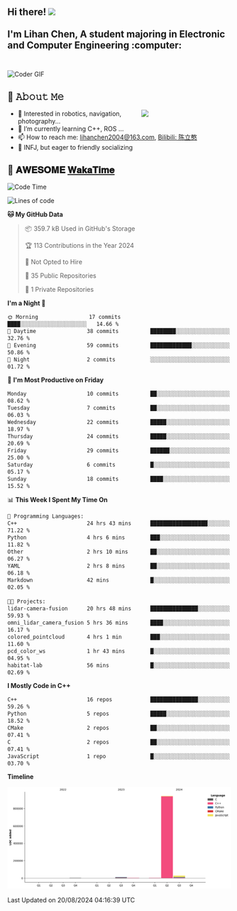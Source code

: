 <h2 align="left">
 <abc>
  <br>Hi there! <img src="https://user-images.githubusercontent.com/42378118/110234147-e3259600-7f4e-11eb-95be-0c4047144dea.gif" width="30"><br>
  <br> I'm Lihan Chen, A student majoring in Electronic and Computer Engineering :computer:<br>
  <br>
 </abc>
</h2>

<img align="center" src="https://media.giphy.com/media/SWoSkN6DxTszqIKEqv/giphy.gif" alt="Coder GIF" width="500">

## :book: 𝙰𝚋𝚘𝚞𝚝 𝙼𝚎

<img align="right" width="40%" src="https://github-readme-stats.vercel.app/api?username=LihanChen2004&show_icons=true&icon_color=CE1D2D&text_color=718096&bg_color=ffffff&hide_title=true" />

- 🌟 Interested in robotics, navigation, photography...
- 🌱 I’m currently learning C++, ROS ... 
- 📫 How to reach me: lihanchen2004@163.com, [Bilibili: 陈立憨](https://space.bilibili.com/170786212)
- 👯 INFJ, but eager to friendly socializing

## 📜 𝐀𝐖𝐄𝐒𝐎𝐌𝐄 [𝐖𝐚𝐤𝐚𝐓𝐢𝐦𝐞](https://github.com/anmol098/waka-readme-stats)

<!--START_SECTION:waka-->
![Code Time](http://img.shields.io/badge/Code%20Time-56%20hrs%2057%20mins-blue)

![Lines of code](https://img.shields.io/badge/From%20Hello%20World%20I%27ve%20Written-983.8%20thousand%20lines%20of%20code-blue)

**🐱 My GitHub Data** 

> 📦 359.7 kB Used in GitHub's Storage 
 > 
> 🏆 113 Contributions in the Year 2024
 > 
> 🚫 Not Opted to Hire
 > 
> 📜 35 Public Repositories 
 > 
> 🔑 1 Private Repositories 
 > 
**I'm a Night 🦉** 

```text
🌞 Morning                17 commits          ████░░░░░░░░░░░░░░░░░░░░░   14.66 % 
🌆 Daytime                38 commits          ████████░░░░░░░░░░░░░░░░░   32.76 % 
🌃 Evening                59 commits          █████████████░░░░░░░░░░░░   50.86 % 
🌙 Night                  2 commits           ░░░░░░░░░░░░░░░░░░░░░░░░░   01.72 % 
```
📅 **I'm Most Productive on Friday** 

```text
Monday                   10 commits          ██░░░░░░░░░░░░░░░░░░░░░░░   08.62 % 
Tuesday                  7 commits           ██░░░░░░░░░░░░░░░░░░░░░░░   06.03 % 
Wednesday                22 commits          █████░░░░░░░░░░░░░░░░░░░░   18.97 % 
Thursday                 24 commits          █████░░░░░░░░░░░░░░░░░░░░   20.69 % 
Friday                   29 commits          ██████░░░░░░░░░░░░░░░░░░░   25.00 % 
Saturday                 6 commits           █░░░░░░░░░░░░░░░░░░░░░░░░   05.17 % 
Sunday                   18 commits          ████░░░░░░░░░░░░░░░░░░░░░   15.52 % 
```


📊 **This Week I Spent My Time On** 

```text
💬 Programming Languages: 
C++                      24 hrs 43 mins      ██████████████████░░░░░░░   71.22 % 
Python                   4 hrs 6 mins        ███░░░░░░░░░░░░░░░░░░░░░░   11.82 % 
Other                    2 hrs 10 mins       ██░░░░░░░░░░░░░░░░░░░░░░░   06.27 % 
YAML                     2 hrs 8 mins        ██░░░░░░░░░░░░░░░░░░░░░░░   06.18 % 
Markdown                 42 mins             █░░░░░░░░░░░░░░░░░░░░░░░░   02.05 % 

🐱‍💻 Projects: 
lidar-camera-fusion      20 hrs 48 mins      ███████████████░░░░░░░░░░   59.93 % 
omni_lidar_camera_fusion 5 hrs 36 mins       ████░░░░░░░░░░░░░░░░░░░░░   16.17 % 
colored_pointcloud       4 hrs 1 min         ███░░░░░░░░░░░░░░░░░░░░░░   11.60 % 
pcd_color_ws             1 hr 43 mins        █░░░░░░░░░░░░░░░░░░░░░░░░   04.95 % 
habitat-lab              56 mins             █░░░░░░░░░░░░░░░░░░░░░░░░   02.69 % 
```

**I Mostly Code in C++** 

```text
C++                      16 repos            ███████████████░░░░░░░░░░   59.26 % 
Python                   5 repos             █████░░░░░░░░░░░░░░░░░░░░   18.52 % 
CMake                    2 repos             ██░░░░░░░░░░░░░░░░░░░░░░░   07.41 % 
C                        2 repos             ██░░░░░░░░░░░░░░░░░░░░░░░   07.41 % 
JavaScript               1 repo              █░░░░░░░░░░░░░░░░░░░░░░░░   03.70 % 
```



**Timeline**

![Lines of Code chart](https://raw.githubusercontent.com/LihanChen2004/LihanChen2004/main/assets/bar_graph.png)


 Last Updated on 20/08/2024 04:16:39 UTC
<!--END_SECTION:waka-->

<!--
**LihanChen2004/LihanChen2004** is a ✨ _special_ ✨ repository because its `README.md` (this file) appears on your GitHub profile.

Here are some ideas to get you started:

- 🔭 I’m currently working on ...
- 🌱 I’m currently learning ...
- 👯 I’m looking to collaborate on ...
- 🤔 I’m looking for help with ...
- 💬 Ask me about ...
- 📫 How to reach me: ...
- 😄 Pronouns: ...
- ⚡ Fun fact: ...
-->
